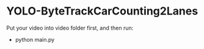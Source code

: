 # YOLO-ByteTrackCarCounting2Lanes

Put your video into video folder first, and then run:
- python main.py
